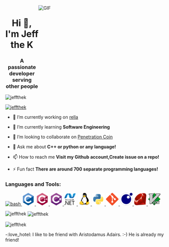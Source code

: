 
<img align="right" alt="GIF" src="https://camo.githubusercontent.com/97d1828fe16ccca3417229fc085cfc96062bd74c8787f80131ddc9462ce4ed51/68747470733a2f2f736f6669616e6568616d6c616f75692e6769746875622e696f2f6a756e6b2f6c6f636b646f6f722f6c6f676f732f6c6f676f323035783235302e676966?raw=true" width="400" height="250"/>










<h1 align="center">Hi 👋, I'm Jeff the K</h1>
<h3 align="center">A passionate developer serving other people</h3>

<p align="left"> <img src="https://komarev.com/ghpvc/?username=jeffthek&label=Profile%20views&color=0e75b6&style=flat" alt="jeffthek" /> </p>

<p align="left"> <a href="https://github.com/ryo-ma/github-profile-trophy"><img src="https://github-profile-trophy.vercel.app/?username=jeffthek" alt="jeffthek" /></a> </p>

- 🔭 I’m currently working on [rella](https://github.com/JeffTheK/rella)

- 🌱 I’m currently learning **Software Engineering**

- 👯 I’m looking to collaborate on [Penetration Coin](https://github.com/AristodamusAdairs/Penetrationcoin)



- 💬 Ask me about **C++ or python or any language!**

- 📫 How to reach me **Visit my Github account,Create issue on a repo!**

- ⚡ Fun fact **There are around 700 separate programming languages!**


<h3 align="left">Languages and Tools:</h3>
<p align="left">   
  <a href="https://www.gnu.org/software/bash/" target="_blank"> <img src="https://www.vectorlogo.zone/logos/gnu_bash/gnu_bash-icon.svg" alt="bash" width="40" height="40"/> </a> <a href="https://www.cprogramming.com/" target="_blank"> <img src="https://raw.githubusercontent.com/devicons/devicon/master/icons/c/c-original.svg" alt="c" width="40" height="40"/> </a>
  <a href="https://www.w3schools.com/cpp/" target="_blank"> <img src="https://raw.githubusercontent.com/devicons/devicon/master/icons/cplusplus/cplusplus-original.svg" alt="cplusplus" width="40" height="40"/> </a> 
  <a href="https://www.w3schools.com/cs/" target="_blank"> <img src="https://raw.githubusercontent.com/devicons/devicon/master/icons/csharp/csharp-original.svg" alt="csharp" width="40" height="40"/> </a> 
  <a href="https://dotnet.microsoft.com/" target="_blank"> <img src="https://raw.githubusercontent.com/devicons/devicon/master/icons/dot-net/dot-net-original-wordmark.svg" alt="dotnet" width="40" height="40"/> </a> 
  <a href="https://www.linux.org/" target="_blank"> <img src="https://raw.githubusercontent.com/devicons/devicon/master/icons/linux/linux-original.svg" alt="linux" width="40" height="40"/> </a> 
  <a href="https://www.python.org" target="_blank"> <img src="https://raw.githubusercontent.com/devicons/devicon/master/icons/python/python-original.svg" alt="python" width="40" height="40"/> </a> 
  <a href="https://git-scm.com" target="_blank"> <img src="https://raw.githubusercontent.com/devicons/devicon/master/icons/git/git-original.svg" alt="git" width="40" height="40"/> </a> 
  <a href="https://lua.com" target="_blank"> <img src="https://raw.githubusercontent.com/devicons/devicon/master/icons/lua/lua-original.svg" alt="lua" width="40" height="40"/> </a>
  <a href="https://www.ruby-lang.org/en/" target="_blank"> <img src="https://raw.githubusercontent.com/devicons/devicon/master/icons/ruby/ruby-original.svg" alt="ruby" width="40" height="40"/> </a>
  <a target="_blank"> <img src="https://raw.githubusercontent.com/devicons/devicon/master/icons/vim/vim-original.svg" alt="vim" width="40" height="40"/> </a>
</p>

<p><img align="left" src="https://github-readme-stats.vercel.app/api/top-langs?username=jeffthek&show_icons=true&locale=en&layout=compact" alt="jeffthek" /></p>

<p>&nbsp;<img align="center" src="https://github-readme-stats.vercel.app/api?username=jeffthek&show_icons=true&locale=en" alt="jeffthek" /></p>

<p><img align="center" src="https://github-readme-streak-stats.herokuapp.com/?user=jeffthek&" alt="jeffthek" /></p>
-:love_hotel: I like to be friend with Aristodamus Adairs. :-) He is already my friend!
